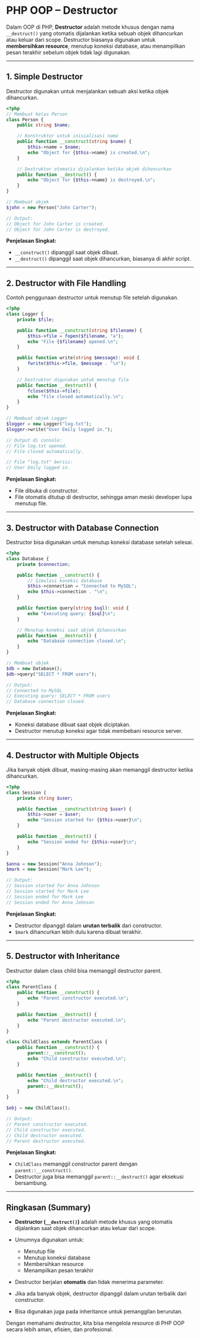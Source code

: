 # PHP OOP – Destructor 

Dalam OOP di PHP, **Destructor** adalah metode khusus dengan nama `__destruct()` yang otomatis dijalankan ketika sebuah objek dihancurkan atau keluar dari scope. Destructor biasanya digunakan untuk **membersihkan resource**, menutup koneksi database, atau menampilkan pesan terakhir sebelum objek tidak lagi digunakan.

---

## 1. Simple Destructor 

Destructor digunakan untuk menjalankan sebuah aksi ketika objek dihancurkan.

```php
<?php
// Membuat kelas Person
class Person {
    public string $name;

    // Konstruktor untuk inisialisasi nama
    public function __construct(string $name) {
        $this->name = $name;
        echo "Object for {$this->name} is created.\n";
    }

    // Destruktor otomatis dijalankan ketika objek dihancurkan
    public function __destruct() {
        echo "Object for {$this->name} is destroyed.\n";
    }
}

// Membuat objek
$john = new Person("John Carter");

// Output:
// Object for John Carter is created.
// Object for John Carter is destroyed.
```

**Penjelasan Singkat:**

- `__construct()` dipanggil saat objek dibuat.
- `__destruct()` dipanggil saat objek dihancurkan, biasanya di akhir script.

---

## 2. Destructor with File Handling 

Contoh penggunaan destructor untuk menutup file setelah digunakan.

```php
<?php
class Logger {
    private $file;

    public function __construct(string $filename) {
        $this->file = fopen($filename, "a");
        echo "File {$filename} opened.\n";
    }

    public function write(string $message): void {
        fwrite($this->file, $message . "\n");
    }

    // Destruktor digunakan untuk menutup file
    public function __destruct() {
        fclose($this->file);
        echo "File closed automatically.\n";
    }
}

// Membuat objek Logger
$logger = new Logger("log.txt");
$logger->write("User Emily logged in.");

// Output di console:
// File log.txt opened.
// File closed automatically.

// File "log.txt" berisi:
// User Emily logged in.
```

**Penjelasan Singkat:**

- File dibuka di constructor.
- File otomatis ditutup di destructor, sehingga aman meski developer lupa menutup file.

---

## 3. Destructor with Database Connection 

Destructor bisa digunakan untuk menutup koneksi database setelah selesai.

```php
<?php
class Database {
    private $connection;

    public function __construct() {
        // Simulasi koneksi database
        $this->connection = "Connected to MySQL";
        echo $this->connection . "\n";
    }

    public function query(string $sql): void {
        echo "Executing query: {$sql}\n";
    }

    // Menutup koneksi saat objek dihancurkan
    public function __destruct() {
        echo "Database connection closed.\n";
    }
}

// Membuat objek
$db = new Database();
$db->query("SELECT * FROM users");

// Output:
// Connected to MySQL
// Executing query: SELECT * FROM users
// Database connection closed.
```

**Penjelasan Singkat:**

- Koneksi database dibuat saat objek diciptakan.
- Destructor menutup koneksi agar tidak membebani resource server.

---

## 4. Destructor with Multiple Objects 

Jika banyak objek dibuat, masing-masing akan memanggil destructor ketika dihancurkan.

```php
<?php
class Session {
    private string $user;

    public function __construct(string $user) {
        $this->user = $user;
        echo "Session started for {$this->user}\n";
    }

    public function __destruct() {
        echo "Session ended for {$this->user}\n";
    }
}

$anna = new Session("Anna Johnson");
$mark = new Session("Mark Lee");

// Output:
// Session started for Anna Johnson
// Session started for Mark Lee
// Session ended for Mark Lee
// Session ended for Anna Johnson
```

**Penjelasan Singkat:**

- Destructor dipanggil dalam **urutan terbalik** dari constructor.
- `$mark` dihancurkan lebih dulu karena dibuat terakhir.

---

## 5. Destructor with Inheritance 

Destructor dalam class child bisa memanggil destructor parent.

```php
<?php
class ParentClass {
    public function __construct() {
        echo "Parent constructor executed.\n";
    }

    public function __destruct() {
        echo "Parent destructor executed.\n";
    }
}

class ChildClass extends ParentClass {
    public function __construct() {
        parent::__construct();
        echo "Child constructor executed.\n";
    }

    public function __destruct() {
        echo "Child destructor executed.\n";
        parent::__destruct();
    }
}

$obj = new ChildClass();

// Output:
// Parent constructor executed.
// Child constructor executed.
// Child destructor executed.
// Parent destructor executed.
```

**Penjelasan Singkat:**

- `ChildClass` memanggil constructor parent dengan `parent::__construct()`.
- Destructor juga bisa memanggil `parent::__destruct()` agar eksekusi bersambung.

---

## Ringkasan (Summary)

- **Destructor (`__destruct()`)** adalah metode khusus yang otomatis dijalankan saat objek dihancurkan atau keluar dari scope.
- Umumnya digunakan untuk:

  - Menutup file
  - Menutup koneksi database
  - Membersihkan resource
  - Menampilkan pesan terakhir

- Destructor berjalan **otomatis** dan tidak menerima parameter.
- Jika ada banyak objek, destructor dipanggil dalam urutan terbalik dari constructor.
- Bisa digunakan juga pada inheritance untuk pemanggilan berurutan.

Dengan memahami destructor, kita bisa mengelola resource di PHP OOP secara lebih aman, efisien, dan profesional.
